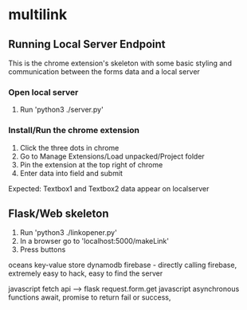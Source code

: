 # multilink

## Running Local Server Endpoint
This is the chrome extension's skeleton with some basic styling and communication between the forms data and a local server

### Open local server
1. Run 'python3 ./server.py'

### Install/Run the chrome extension
1. Click the three dots in chrome
2. Go to Manage Extensions/Load unpacked/Project folder
3. Pin the extension at the top right of chrome
4. Enter data into field and submit 

Expected: Textbox1 and Textbox2 data appear on localserver

## Flask/Web skeleton
 1. Run 'python3 ./linkopener.py'
 2. In a browser go to 'localhost:5000/makeLink'
 3. Press buttons


oceans
key-value store
dynamodb
firebase - directly calling firebase, extremely easy to hack, easy to find the server

javascript fetch api --> flask request.form.get
javascript asynchronous functions await, promise to return fail or success, 
